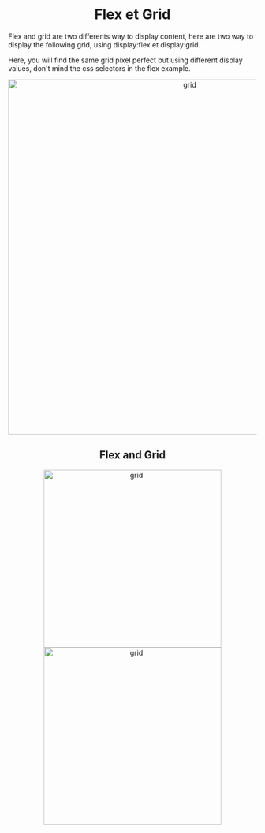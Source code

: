 <h1 align="center">Flex et Grid</h1>

Flex and grid are two differents way to display content, here are two way to display the following grid, using display:flex et display:grid.

Here, you will find the same grid pixel perfect but using different display values, don't mind the css selectors in the flex example.

<div align="center">
    <img src="https://media.discordapp.net/attachments/634862456325275659/1024313032538607848/IMG20220926130657-cut.jpg" width="720px" alt="grid">
</div>

<h2 align="center">Flex and Grid</h2>

<div align="center">
    <img src="https://css-tricks.com/wp-content/uploads/2022/02/css-grid-poster.png" alt="grid" width="360px">
<img src="https://css-tricks.com/wp-content/uploads/2022/02/css-flexbox-poster.png" alt="grid" width="360px">
</div>
